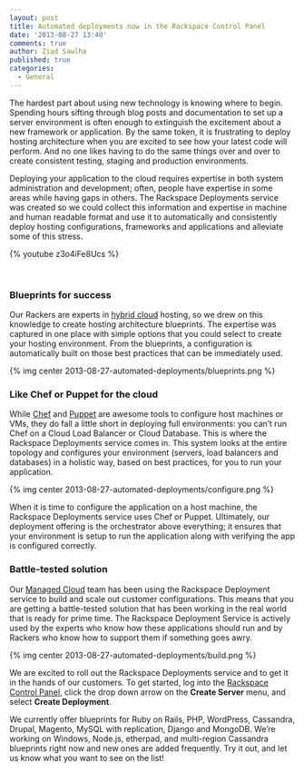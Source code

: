 ```yaml
---
layout: post
title: Automated deployments now in the Rackspace Control Panel
date: '2013-08-27 13:40'
comments: true
author: Ziad Sawlha
published: true
categories:
  - General
---
```


The hardest part about using new technology is knowing where to begin. Spending
hours sifting through blog posts and documentation to set up a server environment
is often enough to extinguish the excitement about a new framework or application.
By the same token, it is frustrating to deploy hosting architecture when you are
excited to see how your latest code will perform. And no one likes having to do
the same things over and over to create consistent testing, staging and production
environments.

Deploying your application to the cloud requires expertise in both system
administration and development; often, people have expertise in some areas while
having gaps in others. The Rackspace Deployments service was created so we could
collect this information and expertise in machine and human readable format and
use it to automatically and consistently deploy hosting configurations, frameworks
and applications and alleviate some of this stress.

<!-- more -->

<p><a name="video"></a></p>
{% youtube z3o4iFe8Ucs %}
<p><a name="video"></a></p>
<br />

### Blueprints for success

Our Rackers are experts in [hybrid cloud][1] hosting, so we drew on this knowledge
to create hosting architecture blueprints. The expertise was captured in one
place with simple options that you could select to create your hosting environment.
From the blueprints, a configuration is automatically built on those best practices
that can be immediately used.

{% img center 2013-08-27-automated-deployments/blueprints.png %}

### Like Chef or Puppet for the cloud

While [Chef][2] and [Puppet][3] are awesome tools to configure host machines or
VMs, they do fall a little short in deploying full environments: you can’t run
Chef on a Cloud Load Balancer or Cloud Database. This is where the Rackspace
Deployments service comes in. This system looks at the entire topology and
configures your environment (servers, load balancers and databases) in a holistic
way, based on best practices, for you to run your application.

{% img center 2013-08-27-automated-deployments/configure.png %}

When it is time to configure the application on a host machine, the Rackspace
Deployments service uses Chef or Puppet. Ultimately, our deployment offering is
the orchestrator above everything; it ensures that your environment is setup to
run the application along with verifying the app is configured correctly.

### Battle-tested solution

Our [Managed Cloud][4] team has been using the Rackspace Deployment service to
build and scale out customer configurations. This means that you are getting a
battle-tested solution that has been working in the real world that is ready
for prime time. The Rackspace Deployment Service is actively used by the experts
who know how these applications should run and by Rackers who know how to support
them if something goes awry.

{% img center 2013-08-27-automated-deployments/build.png %}

We are excited to roll out the Rackspace Deployments service and to get it in
the hands of our customers. To get started, log into the [Rackspace Control Panel][5],
click the drop down arrow on the **Create Server** menu, and select **Create Deployment**.

We currently offer blueprints for Ruby on Rails, PHP, WordPress, Cassandra,
Drupal, Magento, MySQL with replication, Django and MongoDB. We’re working on
Windows, Node.js, etherpad, and multi-region Cassandra blueprints right now and
new ones are added frequently. Try it out, and let us know what you want
to see on the list!

[1]: https://www.rackspace.com/cloud/hybrid/
[2]: https://www.opscode.com/chef/
[3]: https://puppetlabs.com/
[4]: https://www.rackspace.com/cloud/managed_cloud/
[5]: https://login.rackspace.com